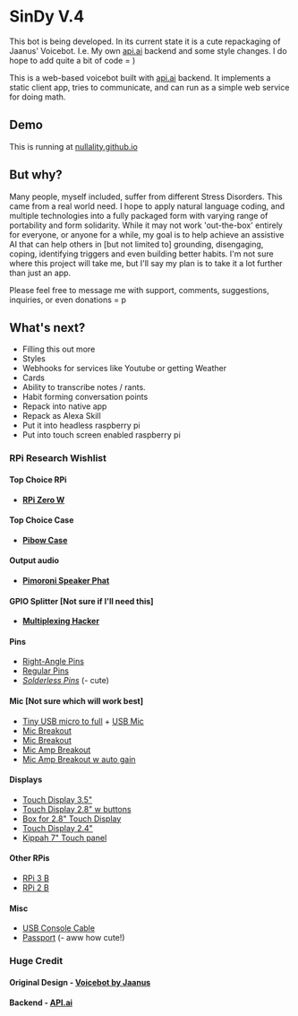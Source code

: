 # SinDy V.4

This bot is being developed. In its current state it is a cute repackaging of Jaanus' Voicebot. I.e. My own [api.ai](https://api.ai) backend and some style changes. I do hope to add quite a bit of code = )

This is a web-based voicebot built with [api.ai](https://api.ai) backend. It implements a static client app, tries to communicate, and can run as a simple web service for doing math.

## Demo

This is running at [nullality.github.io](https://nullality.github.io)

## But why?

Many people, myself included, suffer from different Stress Disorders. This came from a real world need. I hope to apply natural language coding, and multiple technologies into a fully packaged form with varying range of portability and form solidarity. While it may not work 'out-the-box' entirely for everyone, or anyone for a while, my goal is to help achieve an assistive AI that can help others in [but not limited to] grounding, disengaging, coping, identifying triggers and even building better habits. I'm not sure where this project will take me, but I'll say my plan is to take it a lot further than just an app.
 
 Please feel free to message me with support, comments, suggestions, inquiries, or even donations = p
 
 ## What's next?
 - Filling this out more
 - Styles
 - Webhooks for services like Youtube or getting Weather
 - Cards
 - Ability to transcribe notes / rants.
 - Habit forming conversation points
 - Repack into native app
 - Repack as Alexa Skill
 - Put it into headless raspberry pi
 - Put into touch screen enabled raspberry pi
 
### RPi Research Wishlist
#### Top Choice RPi
- [**RPi Zero W**](https://www.adafruit.com/product/3400)
#### Top Choice Case
- [**Pibow Case**](https://www.adafruit.com/product/3471)
#### Output audio
- [**Pimoroni Speaker Phat**](https://www.adafruit.com/product/3401)
#### GPIO Splitter [Not sure if I'll need this]
- [**Multiplexing Hacker**](https://www.adafruit.com/product/3182)
#### Pins
- [Right-Angle Pins](https://www.adafruit.com/product/2823)
- [Regular Pins](https://www.adafruit.com/product/2822)
- [*Solderless Pins*](https://www.adafruit.com/product/3413) (- cute)
#### Mic [Not sure which will work best]
- [Tiny USB micro to full](https://www.adafruit.com/product/2910) + [USB Mic](https://www.adafruit.com/product/3367)
- [Mic Breakout](https://www.adafruit.com/product/2716)
- [Mic Breakout](https://www.adafruit.com/product/3421)
- [Mic Amp Breakout](https://www.adafruit.com/product/1063)
- [Mic Amp Breakout w auto gain](https://www.adafruit.com/product/1713)
#### Displays
- [Touch Display 3.5"](https://www.adafruit.com/product/2441)
- [Touch Display 2.8" w buttons](https://www.adafruit.com/product/2423)
- [Box for 2.8" Touch Display ](https://www.adafruit.com/product/2807)
- [Touch Display 2.4"](https://www.adafruit.com/product/2455)
- [Kippah 7" Touch panel](https://www.adafruit.com/product/2453)
#### Other RPis
- [RPi 3 B](https://www.adafruit.com/product/3055)
- [RPi 2 B](https://www.adafruit.com/product/2358)
#### Misc
- [USB Console Cable](https://www.adafruit.com/product/954)
- [Passport](https://www.adafruit.com/product/769) (- aww how cute!)

### Huge Credit
#### Original Design - [Voicebot by Jaanus](https://github.com/jaanus/voicebot)
#### Backend - [API.ai](https://www.api.ai/)
